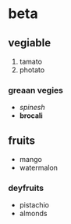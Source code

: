 # beta
## vegiable
1. tamato
2. photato
### greaan vegies
- *spinesh*
- **brocali**
## fruits
- mango 
- watermalon
### deyfruits
- pistachio
- almonds 

